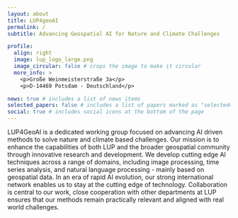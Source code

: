 ```yaml
---
layout: about
title: LUP4geoAI
permalink: /
subtitle: Advancing Geospatial AI for Nature and Climate Challenges

profile:
  align: right
  image: lup_logo_large.png
  image_circular: false # crops the image to make it circular
  more_info: >
    <p>Große Weinmeisterstraße 3a</p>
    <p>D-14469 Potsdam - Deutschland</p>

news: true # includes a list of news items
selected_papers: false # includes a list of papers marked as "selected={true}"
social: true # includes social icons at the bottom of the page
---
```


LUP4GeoAI is a dedicated working group focused on advancing AI driven methods to solve nature and climate based challenges. Our mission is to enhance the capabilities of both LUP and the broader geospatial community through innovative research and development. We develop cutting edge AI techniques across a range of domains, including image processing, time series analysis, and natural language processing - mainly based on geospatial data. In an era of rapid AI evolution, our strong international network enables us to stay at the cutting edge of technology. Collaboration is central to our work, close cooperation with other departments at LUP ensures that our methods remain practically relevant and aligned with real world challenges.
